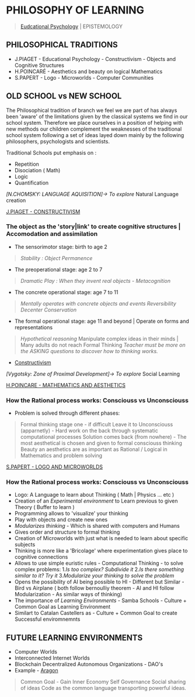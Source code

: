 # PHILOSOPHY OF LEARNING
> [Eudcational Psychology](https://lumenlearning.com/courses/educational-psychology/) | EPISTEMOLOGY

## PHILOSOPHICAL TRADITIONS
* J.PIAGET - Educational Psychology - Constructivism - Objects and Cognitive Structures
* H.POINCARÉ - Aesthetics and beauty on logical Mathematics
* S.PAPERT - Logo - Microworlds - Computer Communities


## OLD SCHOOL vs NEW SCHOOL
The Philosophical tradition of branch we feel we are part of has always been 'aware' of the limitations given by the classical systems we find in our school system. Therefore we place ourselves in a position of helping with new methods our children complement the weaknesses of the traditional school system following a set of ideas layed down mainly by the following philosophers, psychologists and scientists.

Traditional Schools put emphasis on :
* Repetition
* Disociation ( Math)
* Logic
* Quantification

_[N.CHOMSKY: LANGUAGE AQUISITION]-> To explore_ Natural Language creation

[J.PIAGET - CONSTRUCTIVISM](https://courses.lumenlearning.com/educationalpsychology/chapter/cognitive-development-the-theory-of-jean-piaget/)
### The object as the 'story|link' to create cognitive structures | Accomodation and assimilation

* The sensorimotor stage: birth to age 2 
> _Stability : Object Permanence_
* The preoperational stage: age 2 to 7
> _Dramatic Play : When they invent real objects - Metacognition_
* The concrete operational stage: age 7 to 11
> _Mentally operates with concrete objects and events_
> _Reversibility_
> _Decenter_
> _Conservation_
* The formal operational stage: age 11 and beyond | Operate on forms and representations
> _Hypothetical reasoning_ Manipulate complex ideas in their minds | Many adults do not reach Formal Thinking
> _Teacher must be more on the ASKING questions to discover how to thinking works._
* [Constructivism](https://www.teach-nology.com/currenttrends/constructivism/piaget/)

_[Vygotsky: Zone of Proximal Development]-> To explore_ Social Learning


[H.POINCARE - MATHEMATICS AND AESTHETICS](https://fr.wikipedia.org/wiki/Henri_Poincar%C3%A9)
### How the Rational process works: Consciouss vs Unconsciouss
* Problem is solved through different phases:
> Formal thinking stage one - if difficult
> Leave it to Unconsciouss (apparnetly) - Hard work on the back through systematic computational processes
> Solution comes back (from nowhere) - The most aesthetical is chosen and given to formal consciouss thinking
> Beauty an aesthetics are as important as Rational / Logical in Mathematics and problem solving

[S.PAPERT - LOGO AND MICROWORLDS](https://fr.wikipedia.org/wiki/Henri_Poincar%C3%A9)
### How the Rational process works: Consciouss vs Unconsciouss
* Logo: A Language to learn about Thinking ( Math | Physics ... etc )
* Creation of an _Experimental environment_ to Learn previous to given Theory ( Buffer to learn )
* Programming allows to 'visualize' your thinking 
* Play with objects and create new ones
* _Modularizes thinking_ - Which is shared with computers and Humans
* Gives order and structure to formal thinking
* Creation of Microworlds with just what is needed to learn about specific subjects
* Thinking is more like a 'Bricolage' where experimentation gives place to cognitive connections
* Allows to use simple euristic rules - Computational Thinking - to solve complex problems:
1._Is too complex? Subdivide it_
2._Is there something similar to it? Try it_ 
3._Modularize your thinking to solve the problem_
* Opens the possibility of AI being possible to HI - Different but Similar - Bird vs Airplane ( both follow bernoulliy theorem - AI and HI follow Modularization - As similar ways of thinking)
* The importance of _Learning Environments_ - Samba Schools - Culture + Common Goal as Learning Environment
* Similart to Catalan Castellers as - Culture + Common Goal to create Successful enviromnemnts


## FUTURE LEARNING ENVIRONMENTS
* Computer Worlds
* Interconnected Internet Worlds
* Blockchain Decentralized Autonomous Organizations - DAO's
* Example - [Aragon](https://aragon.org/learn)
> Common Goal - Gain
> Inner Economy
> Self Governance
> Social sharing of ideas
> Code as the common language transporting powerful ideas.








